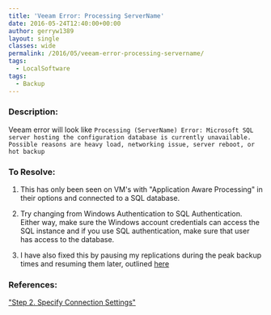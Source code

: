 ```yaml
---
title: 'Veeam Error: Processing ServerName'
date: 2016-05-24T12:40:00+00:00
author: gerryw1389
layout: single
classes: wide
permalink: /2016/05/veeam-error-processing-servername/
tags:
  - LocalSoftware
tags:
  - Backup
---
```

<!--more-->

### Description:

Veeam error will look like `Processing (ServerName) Error: Microsoft SQL server hosting the configuration database is currently unavailable. Possible reasons are heavy load, networking issue, server reboot, or hot backup`

### To Resolve:

1. This has only been seen on VM's with "Application Aware Processing" in their options and connected to a SQL database.

2. Try changing from Windows Authentication to SQL Authentication. Either way, make sure the Windows account credentials can access the SQL instance and if you use SQL authentication, make sure that user has access to the database.

3. I have also fixed this by pausing my replications during the peak backup times and resuming them later, outlined [here](https://automationadmin.com/2016/05/veeam-replication-startstop-scripts/)

### References:

["Step 2. Specify Connection Settings"](http://helpcenter.veeam.com/backup/80/vsphere/dbconfig_connection_settings.html?zoom_highlightsub=sql%2Bauthentication)